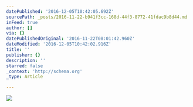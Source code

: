```yaml
---
datePublished: '2016-12-05T10:42:05.692Z'
sourcePath: _posts/2016-11-22-b941f3cc-168d-44f3-8772-41fdac9b8d44.md
inFeed: true
author: []
via: {}
datePublishedOriginal: '2016-11-22T08:01:42.960Z'
dateModified: '2016-12-05T10:42:02.916Z'
title: ''
publisher: {}
description: ''
starred: false
_context: 'http://schema.org'
_type: Article

---
```

![](https://the-grid-user-content.s3-us-west-2.amazonaws.com/aece6ca6-6418-4c26-8726-c23b51d216fd.jpg)